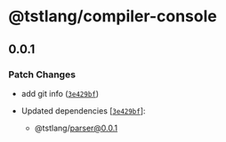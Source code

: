 # @tstlang/compiler-console

## 0.0.1

### Patch Changes

-   add git info ([`3e429bf`](https://github.com/ghostdevv/tst/commit/3e429bf60a5688cf05579e0defea38cdde22cfd2))

-   Updated dependencies [[`3e429bf`](https://github.com/ghostdevv/tst/commit/3e429bf60a5688cf05579e0defea38cdde22cfd2)]:
    -   @tstlang/parser@0.0.1
